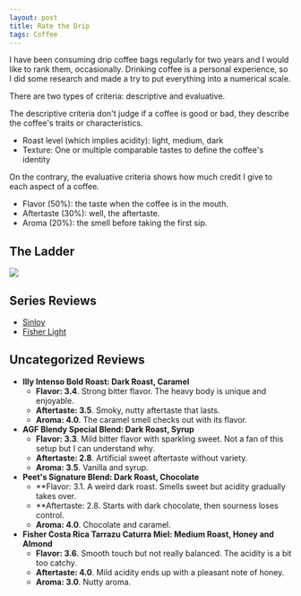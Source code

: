 ```yaml
---
layout: post
title: Rate the Drip
tags: Coffee
---
```


I have been consuming drip coffee bags regularly for two years and I would like to rank them, occasionally. Drinking coffee is a personal experience, so I did some research and made a try to put everything into a numerical scale.

There are two types of criteria: descriptive and evaluative.

The descriptive criteria don't judge if a coffee is good or bad, they describe the coffee's traits or characteristics. 

- Roast level (which implies acidity): light, medium, dark
- Texture: One or multiple comparable tastes to define the coffee's identity

On the contrary, the evaluative criteria shows how much credit I give to each aspect of a coffee. 

- Flavor (50%): the taste when the coffee is in the mouth. 
- Aftertaste (30%): well, the aftertaste.
- Aroma (20%): the smell before taking the first sip.

## The Ladder

![](https://jiaxi-github-pages-photohost.oss-cn-beijing.aliyuncs.com/pyreneesalpaca/images/2021-11-11-coffee-ladder.png)

## Series Reviews

- [Sinloy](https://jiaxigu.github.io/2021/11/11/rate-drip-1-sinloy.html)
- [Fisher Light](https://jiaxigu.github.io/2021/12/21/rate-drip-2-fisher-light.html)

## Uncategorized Reviews

- **Illy Intenso Bold Roast: Dark Roast, Caramel**
  - **Flavor: 3.4**. Strong bitter flavor. The heavy body is unique and enjoyable.
  - **Aftertaste: 3.5**. Smoky, nutty aftertaste that lasts.
  - **Aroma: 4.0**. The caramel smell checks out with its flavor.
- **AGF Blendy Special Blend: Dark Roast, Syrup**
  - **Flavor: 3.3**. Mild bitter flavor with sparkling sweet. Not a fan of this setup but I can understand why.
  - **Aftertaste: 2.8**. Artificial sweet aftertaste without variety.
  - **Aroma: 3.5**. Vanilla and syrup.
- **Peet's Signature Blend: Dark Roast, Chocolate**
  - **Flavor: 3.1. A weird dark roast. Smells sweet but acidity gradually takes over.
  - **Aftertaste: 2.8. Starts with dark chocolate, then sourness loses control.
  - **Aroma: 4.0**. Chocolate and caramel. 
- **Fisher Costa Rica Tarrazu Caturra Miel: Medium Roast, Honey and Almond**
  - **Flavor: 3.6**. Smooth touch but not really balanced. The acidity is a bit too catchy.
  - **Aftertaste: 4.0**. Mild acidity ends up with a pleasant note of honey.
  - **Aroma: 3.0**. Nutty aroma.

